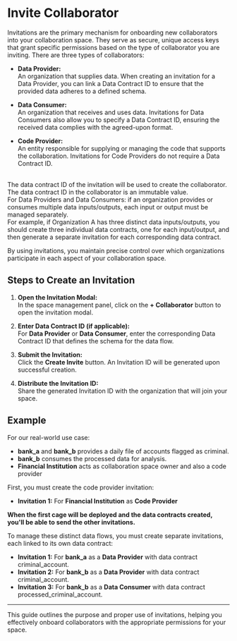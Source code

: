 # Invite Collaborator

Invitations are the primary mechanism for onboarding new collaborators into your collaboration space. They serve as secure, unique access keys that grant specific permissions based on the type of collaborator you are inviting. There are three types of collaborators:

- **Data Provider:**  
  An organization that supplies data. When creating an invitation for a Data Provider, you can link a Data Contract ID to ensure that the provided data adheres to a defined schema. 
 
- **Data Consumer:**  
  An organization that receives and uses data. Invitations for Data Consumers also allow you to specify a Data Contract ID, ensuring the received data complies with the agreed-upon format.

- **Code Provider:**  
  An entity responsible for supplying or managing the code that supports the collaboration. Invitations for Code Providers do not require a Data Contract ID.

<br />The data contract ID of the invitation will be used to create the collaborator. The data contract ID in the collaborator is an immutable value.
<br />For Data Providers and Data Consumers: if an organization provides or consumes multiple data inputs/outputs, each input or output must be managed separately.
<br />For example, if Organization A has three distinct data inputs/outputs, you should create three individual data contracts, one for each input/output, and then generate a separate invitation for each corresponding data contract.

By using invitations, you maintain precise control over which organizations participate in each aspect of your collaboration space.

## Steps to Create an Invitation

1. **Open the Invitation Modal:**  
   In the space management panel, click on the **+ Collaborator** button to open the invitation modal.

2. **Enter Data Contract ID (if applicable):**  
   For **Data Provider** or **Data Consumer**, enter the corresponding Data Contract ID that defines the schema for the data flow.

3. **Submit the Invitation:**  
   Click the **Create Invite** button. An Invitation ID will be generated upon successful creation.

4. **Distribute the Invitation ID:**  
   Share the generated Invitation ID with the organization that will join your space.

## Example
For our real-world use case:

- **bank_a** and **bank_b** provides a daily file of accounts flagged as criminal.
- **bank_b** consumes the processed data for analysis.
- **Financial Institution** acts as collaboration space owner and also a code provider

First, you must create the code provider invitation:
- **Invitation 1:** For **Financial Institution** as **Code Provider**

**When the first cage will be deployed and the data contracts created, you'll be able to send the other invitations.**

To manage these distinct data flows, you must create separate invitations, each linked to its own data contract:

- **Invitation 1:** For **bank_a** as a **Data Provider** with data contract criminal_account.
- **Invitation 2:** For **bank_b** as a **Data Provider** with data contract criminal_account.
- **Invitation 3:** For **bank_b** as a **Data Consumer** with data contract processed_criminal_account.


---

This guide outlines the purpose and proper use of invitations, helping you effectively onboard collaborators with the appropriate permissions for your space.
